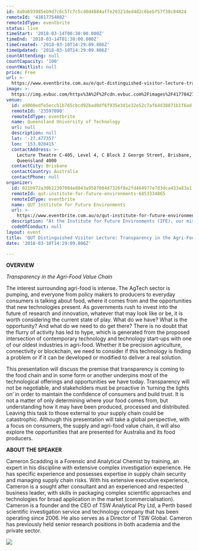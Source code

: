 ```yaml
---
id: 8a9a693985eb9d7c6c5fc7c5c40d4884affe20321ded4d2c6bebf57f38c84824
remoteId: '43817754082'
remoteIdType: eventbrite
status: live
timeStart: '2018-03-14T00:30:00.000Z'
timeEnd: '2018-03-14T01:30:00.000Z'
timeCreated: '2018-03-10T14:29:09.806Z'
timeUpdated: '2018-03-10T14:29:09.806Z'
countAttending: null
countCapacity: '100'
countWaitlist: null
price: Free
url: >-
  https://www.eventbrite.com.au/e/qut-distinguished-visitor-lecture-transparency-in-the-agri-food-value-chain-tickets-43817754082?aff=ebapi
image: >-
  https://img.evbuc.com/https%3A%2F%2Fcdn.evbuc.com%2Fimages%2F41778427%2F108472455989%2F1%2Foriginal.jpg?s=71e8d8ff0c136ff85b3bc70194f9f298
venue:
  id: a9860edfe5eccb1b765cbcd92bad0df6f935e3d1e32e52c7af64d38871b1f6ad
  remoteId: '23597090'
  remoteIdType: eventbrite
  name: Queensland University of Technology
  url: null
  description: null
  lat: '-27.477357'
  lon: '153.028415'
  contactAddress: >-
    Lecture Theatre C-405, Level 4, C Block 2 George Street, Brisbane,
    Queensland 4000
  contactCity: Brisbane
  contactCountry: Australia
  contactPhone: null
organizer:
  id: 021b972a30b22307004e8043a9587004d7326f8e2fd464977e7d3dca433a83a1
  remoteId: qut-institute-for-future-environments-6853334865
  remoteIdType: eventbrite
  name: QUT Institute for Future Environments
  url: >-
    https://www.eventbrite.com.au/o/qut-institute-for-future-environments-6853334865
  description: "At the Institute for Future Environments (IFE), our mission is to find ways to make the world more sustainable, secure and resilient. Hundreds of QUT researchers and students from across science, engineering, law, business, education and the creative industries collaborate on large-scale research and development projects to solve the world's grand challenges.\\r\\n\t\t\t\t\t\t\\r\\n\t\t\t\t\t\t\\r\\n\t\t\t\t\t\t\\r\\n\t\t\t\t\t\t\\r\\n\t\t\t\t\t\t\\r\\n\t\t\t\t\t\t\\r\\n\t\t\t\t\t\t\\r\\n\t\t\t\t\t\t\\r\\n\t\t\t\t\t\t\\r\\n\t\t\t\t\t\t\\r\\n\t\t\t\t\t\t\\r\\n\t\t\t\t\t\t\\r\\n\t\t\t\t\t\t\\r\\n\t\t\t\t\t\t\\r\\n\t\t\t\t\t\t\\r\\n\t\t\t\t\t\t\\r\\n\t\t\t\t\t\t\\r\\n\t\t\t\t\t\t\\r\\n\t\t\t\t\t\t\\r\\n\t\t\t\t\t\t\\r\\n"
  codeOfConduct: null
layout: event
title: 'QUT Distinguished Visitor Lecture: Transparency in the Agri-Food Value Chain'
date: '2018-03-10T14:29:09.806Z'

---
```

<P CLASS="MsoNormal"><STRONG>OVERVIEW</STRONG></P>
<P CLASS="MsoNormal"><EM>Transparency in the Agri-Food Value Chain</EM></P>
<P>The interest surrounding agri-food is intense. The AgTech sector is pumping, and everyone from policy makers to producers to everyday consumers is talking about food, where it comes from and the opportunities that new technologies present. As governments rush to invest into the future of research and innovation, whatever that may look like or be, it is worth considering the current state of play. What do we have? What is the opportunity? And what do we need to do get there? There is no doubt that the flurry of activity has led to hype, which is generated from the proposed intersection of contemporary technology and technology start-ups with one of our oldest industries in agri-food. Whether it be precision agriculture, connectivity or blockchain, we need to consider if this technology is finding a problem or if it can be developed or modified to deliver a real solution.</P>
<P>This presentation will discuss the premise that transparency is coming to the food chain and in some form or another underpins most of the technological offerings and opportunities we have today. Transparency will not be negotiable, and stakeholders must be proactive in ‘turning the lights on’ in order to maintain the confidence of consumers and build trust. It is not a matter of only determining where your food comes from, but understanding how it may have been produced, processed and distributed. Leaving this task to those external to your supply chain could be catastrophic. Although this presentation will take a global perspective, with a focus on consumers, the supply and agri-food value chain, it will also explore the opportunities that are presented for Australia and its food producers. <BR></P>
<P><STRONG>ABOUT THE SPEAKER</STRONG></P>
<P>Cameron Scadding is a Forensic and Analytical Chemist by training, an expert in his discipline with extensive complex investigation experience. He has specific experience and possesses expertise in supply chain security and managing supply chain risks. With his extensive executive experience, Cameron is a sought after consultant and an experienced and respected business leader, with skills in packaging complex scientific approaches and technologies for broad application in the market (commercialisation). Cameron is a founder and the CEO of TSW Analytical Pty Ltd, a Perth based scientific investigation service and technology company that has been operating since 2006. He also serves as a Director of TSW Global. Cameron has previously held senior research positions in both academia and the private sector.</P>
<P><IMG SRC="https://cdn.evbuc.com/eventlogos/107718427/cameronscadding.jpg"></P>
